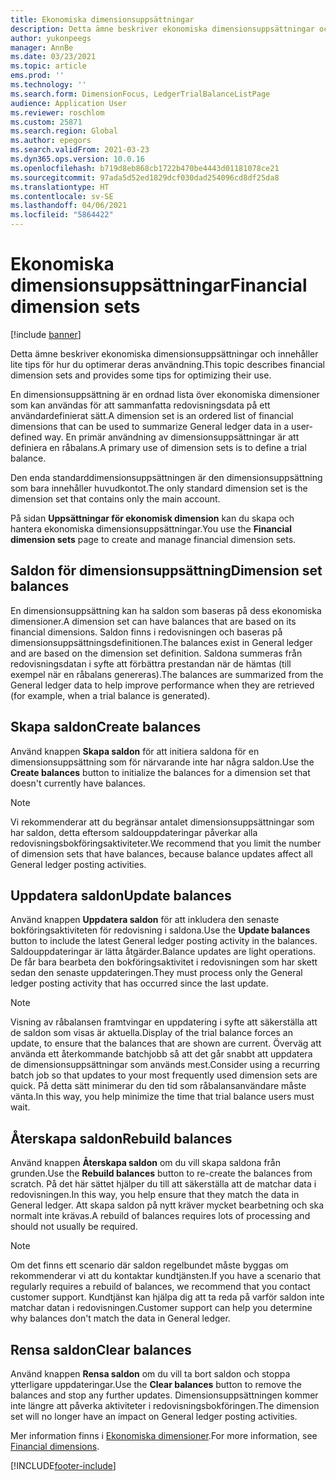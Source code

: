 ```yaml
---
title: Ekonomiska dimensionsuppsättningar
description: Detta ämne beskriver ekonomiska dimensionsuppsättningar och innehåller lite tips för hur du optimerar deras användning.
author: yukonpeegs
manager: AnnBe
ms.date: 03/23/2021
ms.topic: article
ems.prod: ''
ms.technology: ''
ms.search.form: DimensionFocus, LedgerTrialBalanceListPage
audience: Application User
ms.reviewer: roschlom
ms.custom: 25871
ms.search.region: Global
ms.author: epegors
ms.search.validFrom: 2021-03-23
ms.dyn365.ops.version: 10.0.16
ms.openlocfilehash: b719d8eb868cb1722b470be4443d01181078ce21
ms.sourcegitcommit: 97ada5d52ed1829dcf030dad254096cd8df25da8
ms.translationtype: HT
ms.contentlocale: sv-SE
ms.lasthandoff: 04/06/2021
ms.locfileid: "5864422"
---
```

# <a name="financial-dimension-sets"></a><span data-ttu-id="13cd4-103">Ekonomiska dimensionsuppsättningar</span><span class="sxs-lookup"><span data-stu-id="13cd4-103">Financial dimension sets</span></span>

[!include [banner](../includes/banner.md)]

<span data-ttu-id="13cd4-104">Detta ämne beskriver ekonomiska dimensionsuppsättningar och innehåller lite tips för hur du optimerar deras användning.</span><span class="sxs-lookup"><span data-stu-id="13cd4-104">This topic describes financial dimension sets and provides some tips for optimizing their use.</span></span>

<span data-ttu-id="13cd4-105">En dimensionsuppsättning är en ordnad lista över ekonomiska dimensioner som kan användas för att sammanfatta redovisningsdata på ett användardefinierat sätt.</span><span class="sxs-lookup"><span data-stu-id="13cd4-105">A dimension set is an ordered list of financial dimensions that can be used to summarize General ledger data in a user-defined way.</span></span> <span data-ttu-id="13cd4-106">En primär användning av dimensionsuppsättningar är att definiera en råbalans.</span><span class="sxs-lookup"><span data-stu-id="13cd4-106">A primary use of dimension sets is to define a trial balance.</span></span>

<span data-ttu-id="13cd4-107">Den enda standarddimensionsuppsättningen är den dimensionsuppsättning som bara innehåller huvudkontot.</span><span class="sxs-lookup"><span data-stu-id="13cd4-107">The only standard dimension set is the dimension set that contains only the main account.</span></span>

<span data-ttu-id="13cd4-108">På sidan **Uppsättningar för ekonomisk dimension** kan du skapa och hantera ekonomiska dimensionsuppsättningar.</span><span class="sxs-lookup"><span data-stu-id="13cd4-108">You use the **Financial dimension sets** page to create and manage financial dimension sets.</span></span>

## <a name="dimension-set-balances"></a><span data-ttu-id="13cd4-109">Saldon för dimensionsuppsättning</span><span class="sxs-lookup"><span data-stu-id="13cd4-109">Dimension set balances</span></span>

<span data-ttu-id="13cd4-110">En dimensionsuppsättning kan ha saldon som baseras på dess ekonomiska dimensioner.</span><span class="sxs-lookup"><span data-stu-id="13cd4-110">A dimension set can have balances that are based on its financial dimensions.</span></span> <span data-ttu-id="13cd4-111">Saldon finns i redovisningen och baseras på dimensionsuppsättningsdefinitionen.</span><span class="sxs-lookup"><span data-stu-id="13cd4-111">The balances exist in General ledger and are based on the dimension set definition.</span></span> <span data-ttu-id="13cd4-112">Saldona summeras från redovisningsdatan i syfte att förbättra prestandan när de hämtas (till exempel när en råbalans genereras).</span><span class="sxs-lookup"><span data-stu-id="13cd4-112">The balances are summarized from the General ledger data to help improve performance when they are retrieved (for example, when a trial balance is generated).</span></span>

## <a name="create-balances"></a><span data-ttu-id="13cd4-113">Skapa saldon</span><span class="sxs-lookup"><span data-stu-id="13cd4-113">Create balances</span></span>

<span data-ttu-id="13cd4-114">Använd knappen **Skapa saldon** för att initiera saldona för en dimensionsuppsättning som för närvarande inte har några saldon.</span><span class="sxs-lookup"><span data-stu-id="13cd4-114">Use the **Create balances** button to initialize the balances for a dimension set that doesn't currently have balances.</span></span>

> [!NOTE]
> <span data-ttu-id="13cd4-115">Vi rekommenderar att du begränsar antalet dimensionsuppsättningar som har saldon, detta eftersom saldouppdateringar påverkar alla redovisningsbokföringsaktiviteter.</span><span class="sxs-lookup"><span data-stu-id="13cd4-115">We recommend that you limit the number of dimension sets that have balances, because balance updates affect all General ledger posting activities.</span></span>

## <a name="update-balances"></a><span data-ttu-id="13cd4-116">Uppdatera saldon</span><span class="sxs-lookup"><span data-stu-id="13cd4-116">Update balances</span></span>

<span data-ttu-id="13cd4-117">Använd knappen **Uppdatera saldon** för att inkludera den senaste bokföringsaktiviteten för redovisning i saldona.</span><span class="sxs-lookup"><span data-stu-id="13cd4-117">Use the **Update balances** button to include the latest General ledger posting activity in the balances.</span></span> <span data-ttu-id="13cd4-118">Saldouppdateringar är lätta åtgärder.</span><span class="sxs-lookup"><span data-stu-id="13cd4-118">Balance updates are light operations.</span></span> <span data-ttu-id="13cd4-119">De får bara bearbeta den bokföringsaktivitet i redovisningen som har skett sedan den senaste uppdateringen.</span><span class="sxs-lookup"><span data-stu-id="13cd4-119">They must process only the General ledger posting activity that has occurred since the last update.</span></span>

> [!NOTE]
> <span data-ttu-id="13cd4-120">Visning av råbalansen framtvingar en uppdatering i syfte att säkerställa att de saldon som visas är aktuella.</span><span class="sxs-lookup"><span data-stu-id="13cd4-120">Display of the trial balance forces an update, to ensure that the balances that are shown are current.</span></span> <span data-ttu-id="13cd4-121">Överväg att använda ett återkommande batchjobb så att det går snabbt att uppdatera de dimensionsuppsättningar som används mest.</span><span class="sxs-lookup"><span data-stu-id="13cd4-121">Consider using a recurring batch job so that updates to your most frequently used dimension sets are quick.</span></span> <span data-ttu-id="13cd4-122">På detta sätt minimerar du den tid som råbalansanvändare måste vänta.</span><span class="sxs-lookup"><span data-stu-id="13cd4-122">In this way, you help minimize the time that trial balance users must wait.</span></span>

## <a name="rebuild-balances"></a><span data-ttu-id="13cd4-123">Återskapa saldon</span><span class="sxs-lookup"><span data-stu-id="13cd4-123">Rebuild balances</span></span>

<span data-ttu-id="13cd4-124">Använd knappen **Återskapa saldon** om du vill skapa saldona från grunden.</span><span class="sxs-lookup"><span data-stu-id="13cd4-124">Use the **Rebuild balances** button to re-create the balances from scratch.</span></span> <span data-ttu-id="13cd4-125">På det här sättet hjälper du till att säkerställa att de matchar data i redovisningen.</span><span class="sxs-lookup"><span data-stu-id="13cd4-125">In this way, you help ensure that they match the data in General ledger.</span></span> <span data-ttu-id="13cd4-126">Att skapa saldon på nytt kräver mycket bearbetning och ska normalt inte krävas.</span><span class="sxs-lookup"><span data-stu-id="13cd4-126">A rebuild of balances requires lots of processing and should not usually be required.</span></span>

> [!NOTE]
> <span data-ttu-id="13cd4-127">Om det finns ett scenario där saldon regelbundet måste byggas om rekommenderar vi att du kontaktar kundtjänsten.</span><span class="sxs-lookup"><span data-stu-id="13cd4-127">If you have a scenario that regularly requires a rebuild of balances, we recommend that you contact customer support.</span></span> <span data-ttu-id="13cd4-128">Kundtjänst kan hjälpa dig att ta reda på varför saldon inte matchar datan i redovisningen.</span><span class="sxs-lookup"><span data-stu-id="13cd4-128">Customer support can help you determine why balances don't match the data in General ledger.</span></span>

## <a name="clear-balances"></a><span data-ttu-id="13cd4-129">Rensa saldon</span><span class="sxs-lookup"><span data-stu-id="13cd4-129">Clear balances</span></span>

<span data-ttu-id="13cd4-130">Använd knappen **Rensa saldon** om du vill ta bort saldon och stoppa ytterligare uppdateringar.</span><span class="sxs-lookup"><span data-stu-id="13cd4-130">Use the **Clear balances** button to remove the balances and stop any further updates.</span></span> <span data-ttu-id="13cd4-131">Dimensionsuppsättningen kommer inte längre att påverka aktiviteter i redovisningsbokföringen.</span><span class="sxs-lookup"><span data-stu-id="13cd4-131">The dimension set will no longer have an impact on General ledger posting activities.</span></span>

<span data-ttu-id="13cd4-132">Mer information finns i [Ekonomiska dimensioner](financial-dimensions.md).</span><span class="sxs-lookup"><span data-stu-id="13cd4-132">For more information, see [Financial dimensions](financial-dimensions.md).</span></span>

[!INCLUDE[footer-include](../../includes/footer-banner.md)]
